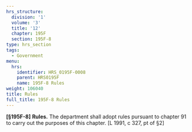 ```yaml
---
hrs_structure:
  division: '1'
  volume: '3'
  title: '12'
  chapter: 195F
  section: 195F-8
type: hrs_section
tags:
  - Government
menu:
  hrs:
    identifier: HRS_0195F-0008
    parent: HRS0195F
    name: 195F-8 Rules
weight: 106040
title: Rules
full_title: 195F-8 Rules
---
```

**[§195F-8]** **Rules.** The department shall adopt rules pursuant to chapter 91 to carry out the purposes of this chapter. [L 1991, c 327, pt of §2]